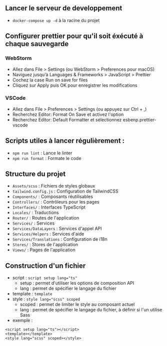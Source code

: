 ## Lancer le serveur de developpement
- `docker-compose up -d` à la racine du projet

## Configurer prettier pour qu'il soit éxécuté à chaque sauvegarde
### WebStorm
- Allez dans File > Settings (ou WebStorm > Preferences pour macOS)
- Naviguez jusqu'à Languages & Frameworks > JavaScript > Prettier
- Cochez la case Run on save for files
- Cliquez sur Apply puis OK pour enregistrer les modifications
### VSCode
- Allez dans File > Preferences > Settings (ou appuyez sur Ctrl + ,)
- Recherchez Editor: Format On Save et activez l'option
- Recherchez Editor: Default Formatter et sélectionnez esbenp.prettier-vscode

## Scripts utiles à lancer régulièrement :
- `npm run lint` : Lance le linter
- `npm run format` : Formate le code

## Structure du projet
- `Assets/scss` : Fichiers de styles globaux
- `tailwind.config.js` : Configuration de TailwindCSS
- `Components/` : Composants réutilisables
- `Controllers/` : Contrôleurs pour les pages
- `Interfaces/` : Interfaces TypeScript
- `Locales/` : Traductions
- `Router/` : Routes de l'application
- `Services/` : Services
- `Services/DataLayers` : Services d'appel API
- `Services/Helpers` : Services d'aide
- `Services/Translations` : Configuration de i18n
- `Stores/` : Stores de l'application
- `Views/` : Pages de l'application

## Construction d'un fichier
- script : `script setup lang="ts"` 
  - setup : permet d'utiliser les options de composition API
  - lang : permet de spécifier le langage du fichier 
- template : `template`
- style : `style lang="scss" scoped` 
  - scoped : permet de limiter le style au composant actuel
  - lang : permet de spécifier le langage du fichier, à définir si l'un utilise Sass
- exemple :

```
<script setup lang="ts"></script>
<template></template>
<style lang="scss" scoped></style>
```
